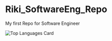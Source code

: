 # Riki_SoftwareEng_Repo
My first Repo for Software Engineer

![Top Languages Card](https://github-readme-stats.vercel.app/api/top-langs/?username=F4YY&layout=compact)
